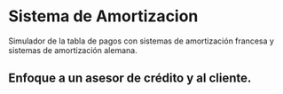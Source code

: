 # Sistema de Amortizacion
Simulador de la tabla de pagos con sistemas de amortización francesa y sistemas de amortización alemana.
## Enfoque a un asesor de crédito y al cliente.


